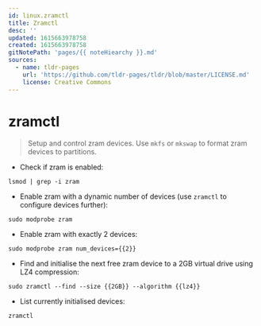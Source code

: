 ```yaml
---
id: linux.zramctl
title: Zramctl
desc: ''
updated: 1615663978758
created: 1615663978758
gitNotePath: 'pages/{{ noteHiearchy }}.md'
sources:
  - name: tldr-pages
    url: 'https://github.com/tldr-pages/tldr/blob/master/LICENSE.md'
    license: Creative Commons
---
```

# zramctl

> Setup and control zram devices.
> Use `mkfs` or `mkswap` to format zram devices to partitions.

- Check if zram is enabled:

`lsmod | grep -i zram`

- Enable zram with a dynamic number of devices (use `zramctl` to configure devices further):

`sudo modprobe zram`

- Enable zram with exactly 2 devices:

`sudo modprobe zram num_devices={{2}}`

- Find and initialise the next free zram device to a 2GB virtual drive using LZ4 compression:

`sudo zramctl --find --size {{2GB}} --algorithm {{lz4}}`

- List currently initialised devices:

`zramctl`

